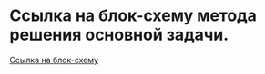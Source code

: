 # Ссылка на блок-схему метода решения основной задачи.

[Ссылка на блок-схему](https://app.diagrams.net/#G1RXoVDI-GFhhqPo_6M7jx5VI7FaSbXdty)